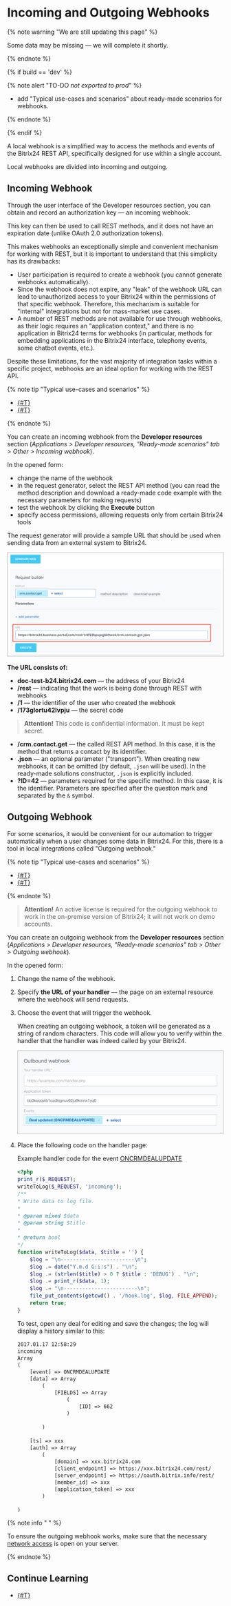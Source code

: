 # Incoming and Outgoing Webhooks

{% note warning "We are still updating this page" %}

Some data may be missing — we will complete it shortly.

{% endnote %}

{% if build == 'dev' %}

{% note alert "TO-DO _not exported to prod_" %}

- add "Typical use-cases and scenarios" about ready-made scenarios for webhooks.

{% endnote %}

{% endif %}

A local webhook is a simplified way to access the methods and events of the Bitrix24 REST API, specifically designed for use within a single account.

Local webhooks are divided into incoming and outgoing.

## Incoming Webhook

Through the user interface of the Developer resources section, you can obtain and record an authorization key — an incoming webhook.

This key can then be used to call REST methods, and it does not have an expiration date (unlike OAuth 2.0 authorization tokens).

This makes webhooks an exceptionally simple and convenient mechanism for working with REST, but it is important to understand that this simplicity has its drawbacks:

- User participation is required to create a webhook (you cannot generate webhooks automatically).
- Since the webhook does not expire, any "leak" of the webhook URL can lead to unauthorized access to your Bitrix24 within the permissions of that specific webhook. Therefore, this mechanism is suitable for "internal" integrations but not for mass-market use cases.
- A number of REST methods are not available for use through webhooks, as their logic requires an "application context," and there is no application in Bitrix24 terms for webhooks (in particular, methods for embedding applications in the Bitrix24 interface, telephony events, some chatbot events, etc.).

Despite these limitations, for the vast majority of integration tasks within a specific project, webhooks are an ideal option for working with the REST API.

{% note tip "Typical use-cases and scenarios" %}

- [{#T}](../tutorials/crm/index.md)
- [{#T}](../tutorials/ai/add-joke-prompt.md)

{% endnote %}

You can create an incoming webhook from the **Developer resources** section (*Applications > Developer resources, "Ready-made scenarios" tab > Other > Incoming webhook*).

In the opened form:

- change the name of the webhook
- in the request generator, select the REST API method (you can read the method description and download a ready-made code example with the necessary parameters for making requests)
- test the webhook by clicking the **Execute** button
- specify access permissions, allowing requests only from certain Bitrix24 tools

The request generator will provide a sample URL that should be used when sending data from an external system to Bitrix24.

![Sample URL](./_images/dev_url.png)

**The URL consists of:**

- **doc-test-b24.bitrix24.com** — the address of your Bitrix24
- **/rest** — indicating that the work is being done through REST with webhooks
- **/1** — the identifier of the user who created the webhook
- **/173glortu42lvpju** — the secret code

> **Attention!** This code is confidential information. It must be kept secret.

- **/crm.contact.get** — the called REST API method. In this case, it is the method that returns a contact by its identifier.
- **.json** — an optional parameter ("transport"). When creating new webhooks, it can be omitted (by default, `.json` will be used). In the ready-made solutions constructor, `.json` is explicitly included.
- **?ID=42** — parameters required for the specific method. In this case, it is the identifier. Parameters are specified after the question mark and separated by the `&` symbol.

## Outgoing Webhook

For some scenarios, it would be convenient for our automation to trigger automatically when a user changes some data in Bitrix24. For this, there is a tool in local integrations called "Outgoing webhook."

{% note tip "Typical use-cases and scenarios" %}

- [{#T}](../tutorials/crm/index.md)
- [{#T}](../tutorials/ai/add-joke-prompt.md)

{% endnote %}

> **Attention!** An active license is required for the outgoing webhook to work in the on-premise version of Bitrix24; it will not work on demo accounts.

You can create an outgoing webhook from the **Developer resources** section (*Applications > Developer resources, "Ready-made scenarios" tab > Other > Outgoing webhook*).

In the opened form:

1. Change the name of the webhook.
2. Specify **the URL of your handler** — the page on an external resource where the webhook will send requests.
3. Choose the event that will trigger the webhook.

    When creating an outgoing webhook, a token will be generated as a string of random characters. This code will allow you to verify within the handler that the handler was indeed called by your Bitrix24.

    ![Outgoing webhook](./_images/webhook_add.png)

4. Place the following code on the handler page:

    Example handler code for the event [ONCRMDEALUPDATE](../api-reference/crm/deals/events/on-crm-deal-update.md)

    ```php
    <?php
    print_r($_REQUEST);
    writeToLog($_REQUEST, 'incoming');
    /**
    * Write data to log file.
    *
    * @param mixed $data
    * @param string $title
    *
    * @return bool
    */
    function writeToLog($data, $title = '') {
        $log = "\n------------------------\n";
        $log .= date("Y.m.d G:i:s") . "\n";
        $log .= (strlen($title) > 0 ? $title : 'DEBUG') . "\n";
        $log .= print_r($data, 1);
        $log .= "\n------------------------\n";
        file_put_contents(getcwd() . '/hook.log', $log, FILE_APPEND);
        return true;
    }
    ```

    To test, open any deal for editing and save the changes; the log will display a history similar to this:

    ```plaintext
    2017.01.17 12:58:29
    incoming
    Array
    (
        [event] => ONCRMDEALUPDATE
        [data] => Array
            (
                [FIELDS] => Array
                    (
                        [ID] => 662
                    )

            )

        [ts] => xxx
        [auth] => Array
            (
                [domain] => xxx.bitrix24.com
                [client_endpoint] => https://xxx.bitrix24.com/rest/
                [server_endpoint] => https://oauth.bitrix.info/rest/
                [member_id] => xxx
                [application_token] => xxx
            )

    )
    ```

{% note info  " " %}

To ensure the outgoing webhook works, make sure that the necessary [network access](../api-reference/cloud-and-on-premise/network-access.md) is open on your server.

{% endnote %}

## Continue Learning

- [{#T}](local-apps.md)